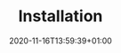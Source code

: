 ---
title: "Installation"
description: "Install v2ray-core and v2rayA"
lead: ""
date: 2020-11-16T13:59:39+01:00
lastmod: 2020-11-16T13:59:39+01:00
draft: false
images: []
menu:
  docs:
    parent: "prologue"
    identifier: "installation"
weight: 15
---